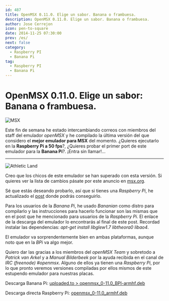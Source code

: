 ```yaml
---
id: 487
title: OpenMSX 0.11.0. Elige un sabor. Banana o frambuesa.
description: OpenMSX 0.11.0. Elige un sabor. Banana o frambuesa.
author: Jose Cerrejon
icon: pen-to-square
date: 2014-11-25 07:30:00
prev: /es/
next: false
category:
  - Raspberry PI
  - Banana Pi
tag:
  - Raspberry PI
  - Banana Pi
---
```


# OpenMSX 0.11.0. Elige un sabor: Banana o frambuesa.

![MSX](/images/msx.png)

Este fin de semana he estado intercambiando correos con miembros del staff del emulador *openMSX* y he compilado la última versión del que considero el **mejor emulador para MSX** del momento. ¿Quieres ejecutarlo en la **Raspberry Pi a 50 fps**?, ¿Quieres probar el primer port de este emulador para la **Banana Pi**?. ¡Entra sin llamar!...

- - -
![Athletic Land](/images/msx_AtleticLand.jpg)

Creo que los chicos de este emulador se han superado con esta versión. Si quieres ver la lista de cambios pásate por este anuncio en [msx.org](http://www.msx.org/es/news/emulation/es/publicado-openmsx-0110).

Sé que estás deseando probarlo, así que si tienes una *Raspberry Pi*, he actualizado el [post](/post.php?id=382) donde podrás conseguirlo.

Para los usuarios de la *Banana Pi*, he usado *Bananian* como distro para compilarlo y las instrucciones para hacerlo funcionar son las mismas que en el post que he mencionado para usuarios de la *Raspberry Pi*. El enlace de la descarga del emulador lo encontrarás al final de este post. Recordad instalar las dependencias: *apt-get install libglew1.7 libtheora0 libao4*.

El emulador va sorprendentemente bien en ambas plataformas, aunque noto que en la *BPi* va algo mejor.

Quiero dar las gracias a los miembros del *openMSX Team* y sobretodo a *Patrick van Arkel* y a *Manual Bilderbeek* por la ayuda recibida en el canal de *IRC (freenode) #openmsx*. Alguno de ellos ya tienen una *Raspberry Pi*, por lo que pronto veremos versiones compiladas por ellos mismos de este estupendo emulador para nuestras placas.

Descarga Banana Pi: [uploaded.to > openmsx_0-11.0_BPI-armhf.deb](http://ul.to/6y1zaw66)

Descarga directa Raspberry Pi: [openmsx_0-11.0_armhf.deb](/res/openmsx_0-11.0_armhf.deb)